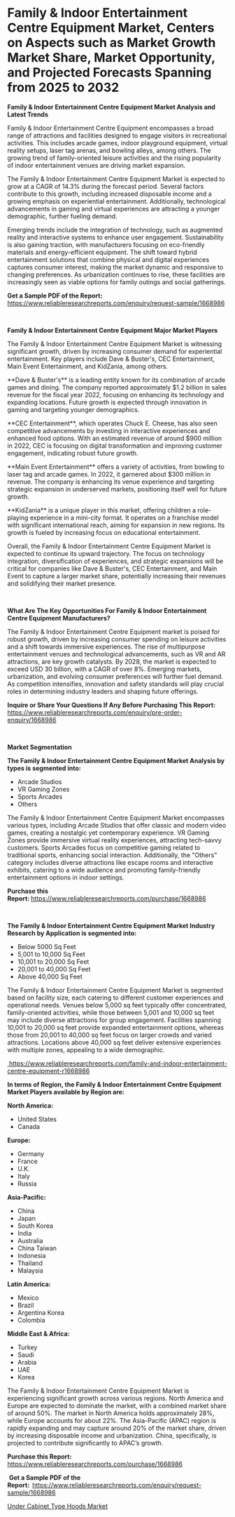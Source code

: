 <p><h1>Family & Indoor Entertainment Centre Equipment Market, Centers on Aspects such as Market Growth Market Share, Market Opportunity, and Projected Forecasts Spanning from 2025 to 2032</h1></p><p><strong>Family & Indoor Entertainment Centre Equipment Market Analysis and Latest Trends</strong></p>
<p><p>Family & Indoor Entertainment Centre Equipment encompasses a broad range of attractions and facilities designed to engage visitors in recreational activities. This includes arcade games, indoor playground equipment, virtual reality setups, laser tag arenas, and bowling alleys, among others. The growing trend of family-oriented leisure activities and the rising popularity of indoor entertainment venues are driving market expansion.</p><p>The Family & Indoor Entertainment Centre Equipment Market is expected to grow at a CAGR of 14.3% during the forecast period. Several factors contribute to this growth, including increased disposable income and a growing emphasis on experiential entertainment. Additionally, technological advancements in gaming and virtual experiences are attracting a younger demographic, further fueling demand.</p><p>Emerging trends include the integration of technology, such as augmented reality and interactive systems to enhance user engagement. Sustainability is also gaining traction, with manufacturers focusing on eco-friendly materials and energy-efficient equipment. The shift toward hybrid entertainment solutions that combine physical and digital experiences captures consumer interest, making the market dynamic and responsive to changing preferences. As urbanization continues to rise, these facilities are increasingly seen as viable options for family outings and social gatherings.</p></p>
<p><strong>Get a Sample PDF of the Report:&nbsp;</strong> <a href="https://www.reliableresearchreports.com/enquiry/request-sample/1668986?utm_campaign=3131&utm_medium=2&utm_source=Github&utm_content=ia&utm_term=06042025&utm_id=family-indoor-entertainment-centre-equipment">https://www.reliableresearchreports.com/enquiry/request-sample/1668986</a></p>
<p>&nbsp;</p>
<p><strong>Family & Indoor Entertainment Centre Equipment Major Market Players</strong></p>
<p><p>The Family & Indoor Entertainment Centre Equipment Market is witnessing significant growth, driven by increasing consumer demand for experiential entertainment. Key players include Dave & Buster's, CEC Entertainment, Main Event Entertainment, and KidZania, among others.</p><p>**Dave & Buster's** is a leading entity known for its combination of arcade games and dining. The company reported approximately $1.2 billion in sales revenue for the fiscal year 2022, focusing on enhancing its technology and expanding locations. Future growth is expected through innovation in gaming and targeting younger demographics.</p><p>**CEC Entertainment**, which operates Chuck E. Cheese, has also seen competitive advancements by investing in interactive experiences and enhanced food options. With an estimated revenue of around $900 million in 2022, CEC is focusing on digital transformation and improving customer engagement, indicating robust future growth.</p><p>**Main Event Entertainment** offers a variety of activities, from bowling to laser tag and arcade games. In 2022, it garnered about $300 million in revenue. The company is enhancing its venue experience and targeting strategic expansion in underserved markets, positioning itself well for future growth.</p><p>**KidZania** is a unique player in this market, offering children a role-playing experience in a mini-city format. It operates on a franchise model with significant international reach, aiming for expansion in new regions. Its growth is fueled by increasing focus on educational entertainment.</p><p>Overall, the Family & Indoor Entertainment Centre Equipment Market is expected to continue its upward trajectory. The focus on technology integration, diversification of experiences, and strategic expansions will be critical for companies like Dave & Buster's, CEC Entertainment, and Main Event to capture a larger market share, potentially increasing their revenues and solidifying their market presence.</p></p>
<p>&nbsp;</p>
<p><strong>What Are The Key Opportunities For Family & Indoor Entertainment Centre Equipment Manufacturers?</strong></p>
<p><p>The Family & Indoor Entertainment Centre Equipment market is poised for robust growth, driven by increasing consumer spending on leisure activities and a shift towards immersive experiences. The rise of multipurpose entertainment venues and technological advancements, such as VR and AR attractions, are key growth catalysts. By 2028, the market is expected to exceed USD 30 billion, with a CAGR of over 8%. Emerging markets, urbanization, and evolving consumer preferences will further fuel demand. As competition intensifies, innovation and safety standards will play crucial roles in determining industry leaders and shaping future offerings.</p></p>
<p><strong>Inquire or Share Your Questions If Any Before Purchasing This Report:</strong> <a href="https://www.reliableresearchreports.com/enquiry/pre-order-enquiry/1668986?utm_campaign=3131&utm_medium=2&utm_source=Github&utm_content=ia&utm_term=06042025&utm_id=family-indoor-entertainment-centre-equipment">https://www.reliableresearchreports.com/enquiry/pre-order-enquiry/1668986</a></p>
<p>&nbsp;</p>
<p><strong>Market Segmentation</strong></p>
<p><strong>The Family & Indoor Entertainment Centre Equipment Market Analysis by types is segmented into:</strong></p>
<p><ul><li>Arcade Studios</li><li>VR Gaming Zones</li><li>Sports Arcades</li><li>Others</li></ul></p>
<p><p>The Family & Indoor Entertainment Centre Equipment Market encompasses various types, including Arcade Studios that offer classic and modern video games, creating a nostalgic yet contemporary experience. VR Gaming Zones provide immersive virtual reality experiences, attracting tech-savvy customers. Sports Arcades focus on competitive gaming related to traditional sports, enhancing social interaction. Additionally, the "Others" category includes diverse attractions like escape rooms and interactive exhibits, catering to a wide audience and promoting family-friendly entertainment options in indoor settings.</p></p>
<p><strong>Purchase this Report:&nbsp;</strong><a href="https://www.reliableresearchreports.com/purchase/1668986?utm_campaign=3131&utm_medium=2&utm_source=Github&utm_content=ia&utm_term=06042025&utm_id=family-indoor-entertainment-centre-equipment">https://www.reliableresearchreports.com/purchase/1668986</a></p>
<p>&nbsp;</p>
<p><strong>The Family & Indoor Entertainment Centre Equipment Market Industry Research by Application is segmented into:</strong></p>
<p><ul><li>Below 5000 Sq Feet</li><li>5,001 to 10,000 Sq Feet</li><li>10,001 to 20,000 Sq Feet</li><li>20,001 to 40,000 Sq Feet</li><li>Above 40,000 Sq Feet</li></ul></p>
<p><p>The Family & Indoor Entertainment Centre Equipment Market is segmented based on facility size, each catering to different customer experiences and operational needs. Venues below 5,000 sq feet typically offer concentrated, family-oriented activities, while those between 5,001 and 10,000 sq feet may include diverse attractions for group engagement. Facilities spanning 10,001 to 20,000 sq feet provide expanded entertainment options, whereas those from 20,001 to 40,000 sq feet focus on larger crowds and varied attractions. Locations above 40,000 sq feet deliver extensive experiences with multiple zones, appealing to a wide demographic.</p></p>
<p><a href="https://www.reliableresearchreports.com/family-and-indoor-entertainment-centre-equipment-r1668986?utm_campaign=3131&utm_medium=2&utm_source=Github&utm_content=ia&utm_term=06042025&utm_id=family-indoor-entertainment-centre-equipment">&nbsp;https://www.reliableresearchreports.com/family-and-indoor-entertainment-centre-equipment-r1668986</a></p>
<p><strong>In terms of Region, the Family & Indoor Entertainment Centre Equipment Market Players available by Region are:</strong></p>
<p>
    <p> <strong> North America: </strong>
        <ul>
            <li>United States</li>
            <li>Canada</li>
        </ul>
        </p> 
    <p> <strong> Europe: </strong>
        <ul>
            <li>Germany</li>
            <li>France</li>
            <li>U.K.</li>
            <li>Italy</li>
            <li>Russia</li>
        </ul>
        </p> 
    <p> <strong> Asia-Pacific: </strong>
        <ul>
            <li>China</li>
            <li>Japan</li>
            <li>South Korea</li>
            <li>India</li>
            <li>Australia</li>
            <li>China Taiwan</li>
            <li>Indonesia</li>
            <li>Thailand</li>
            <li>Malaysia</li>
        </ul>
        </p> 
    <p> <strong> Latin America: </strong>
        <ul>
            <li>Mexico</li>
            <li>Brazil</li>
            <li>Argentina Korea</li>
            <li>Colombia</li>
        </ul>
        </p> 
    <p> <strong> Middle East & Africa: </strong>
        <ul>
            <li>Turkey</li>
            <li>Saudi</li>
            <li>Arabia</li>
            <li>UAE</li>
            <li>Korea</li>
        </ul>
    </p>
    </p>
<p><p>The Family & Indoor Entertainment Centre Equipment Market is experiencing significant growth across various regions. North America and Europe are expected to dominate the market, with a combined market share of around 50%. The market in North America holds approximately 28%, while Europe accounts for about 22%. The Asia-Pacific (APAC) region is rapidly expanding and may capture around 20% of the market share, driven by increasing disposable income and urbanization. China, specifically, is projected to contribute significantly to APAC’s growth.</p></p>
<p><strong>Purchase this Report: </strong><a href="https://www.reliableresearchreports.com/purchase/1668986?utm_campaign=3131&utm_medium=2&utm_source=Github&utm_content=ia&utm_term=06042025&utm_id=family-indoor-entertainment-centre-equipment">https://www.reliableresearchreports.com/purchase/1668986</a></p>
<p>&nbsp;<strong>Get a Sample PDF of the Report:&nbsp;&nbsp;</strong><a href="https://www.reliableresearchreports.com/enquiry/request-sample/1668986?utm_campaign=3131&utm_medium=2&utm_source=Github&utm_content=ia&utm_term=06042025&utm_id=family-indoor-entertainment-centre-equipment">https://www.reliableresearchreports.com/enquiry/request-sample/1668986</a></p>
<p><strong></strong></p>
<p><p><a href="https://github.com/lefiobakali/Market-Research-Report-List-1/blob/main/under-cabinet-type-hoods-market.md?utm_campaign=3131&utm_medium=2&utm_source=Github&utm_content=ia&utm_term=06042025&utm_id=family-indoor-entertainment-centre-equipment">Under Cabinet Type Hoods Market</a></p></p>